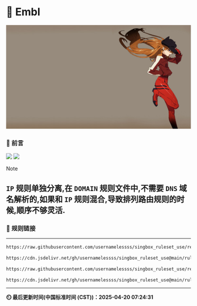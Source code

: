 
# 🧸 Embl
![](https://raw.githubusercontent.com/usernamelessss/picture-bed/main/images/202504042256831.jpg)
### 📣 前言
![](https://shields.io/badge/-移除重复规则-ff69b4) ![](https://shields.io/badge/-IP&nbsp;规则单独存放不与&nbsp;DOMAIN&nbsp;等混合-green)
> [!NOTE]
**`IP` 规则单独分离,在 `DOMAIN` 规则文件中,不需要 `DNS` 域名解析的,如果和 `IP` 规则混合,导致排列路由规则的时候,顺序不够灵活.**
---

###  🔗 规则链接
---

```url
https://raw.githubusercontent.com/usernamelessss/singbox_ruleset_use/refs/heads/main/rule/Embl/Embl_No_IP.json
```

```url
https://cdn.jsdelivr.net/gh/usernamelessss/singbox_ruleset_use@main/rule/Embl/Embl_No_IP.json
```

```url
https://raw.githubusercontent.com/usernamelessss/singbox_ruleset_use/refs/heads/main/rule/Embl/Embl_No_IP.srs
```

```url
https://cdn.jsdelivr.net/gh/usernamelessss/singbox_ruleset_use@main/rule/Embl/Embl_No_IP.srs
```

---
**⏲️ 最后更新时间(中国标准时间 (CST))：2025-04-20 07:24:31**